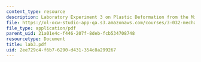 ```yaml
---
content_type: resource
description: Laboratory Experiment 3 on Plastic Deformation from the Micro- to Nanoscale.
file: https://ol-ocw-studio-app-qa.s3.amazonaws.com/courses/3-032-mechanical-behavior-of-materials-fall-2007/2ee729c4f6b76290d431354c8a299267_lab3.pdf
file_type: application/pdf
parent_uid: 21a01e4c-f446-207f-8deb-fcb534708748
resourcetype: Document
title: lab3.pdf
uid: 2ee729c4-f6b7-6290-d431-354c8a299267
---
```

